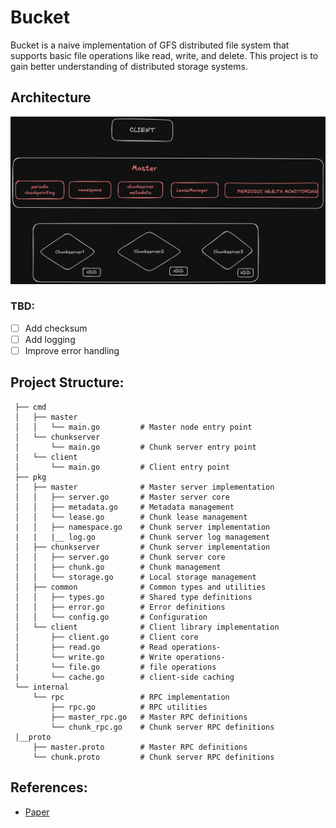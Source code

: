 # Bucket 
Bucket is a naive implementation of GFS distributed file system that supports basic file operations like read, write, and delete. This project is to gain better understanding of distributed storage systems.

## Architecture
![architecture](https://github.com/sauravfouzdar/bucket/blob/master/diagram.png?raw=true)

### TBD:
- [ ] Add checksum
- [ ] Add logging
- [ ] Improve error handling

## Project Structure:

```
 ├── cmd
 │   ├── master
 │   │   └── main.go         # Master node entry point
 │   └── chunkserver
 │       └── main.go         # Chunk server entry point
 |   └── client
 │       └── main.go         # Client entry point
 ├── pkg
 │   ├── master              # Master server implementation
 │   │   ├── server.go       # Master server core
 │   │   ├── metadata.go     # Metadata management
 │   │   └── lease.go        # Chunk lease management
 |   │   ├── namespace.go    # Chunk server implementation
 |   |   |__ log.go          # Chunk server log management
 │   ├── chunkserver         # Chunk server implementation
 │   │   ├── server.go       # Chunk server core
 │   │   ├── chunk.go        # Chunk management
 │   │   └── storage.go      # Local storage management
 │   ├── common              # Common types and utilities
 │   │   ├── types.go        # Shared type definitions
 │   │   ├── error.go        # Error definitions
 │   │   └── config.go       # Configuration
 │   └── client              # Client library implementation
 │       ├── client.go       # Client core
 │       ├── read.go         # Read operations-
 │       └── write.go        # Write operations-
 |       └── file.go         # file operations
 |       └── cache.go        # client-side caching
 └── internal
     └── rpc                 # RPC implementation
         ├── rpc.go          # RPC utilities
         ├── master_rpc.go   # Master RPC definitions
         └── chunk_rpc.go    # Chunk server RPC definitions
 |__proto
     ├── master.proto        # Master RPC definitions
     └── chunk.proto         # Chunk server RPC definitions

```

## References:
- [Paper](https://gist.github.com/nficano/d6dcb1c5c3dccbfdbc85d39d4fa16323)
